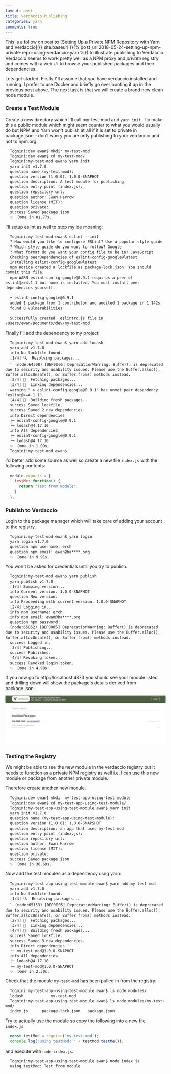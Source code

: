 ```yaml
---
layout: post
title: Verdaccio Publishing
categories: yarn
comments: true
---
```

This is a follow on post to [Setting Up a Private NPM Repository with Yarn and Verdaccio]({{ site.baseurl }}{% post_url 2018-05-24-setting-up-npm-private-repo-using-verdaccio-yarn %}) to illustrate publishing to Verdaccio.  Verdaccio seems to work pretty well as a NPM proxy and *private* registry and comes with a web UI to browse your published packages and their dependencies.

Lets get started.  Firstly I'll assume that you have verdaccio installed and running.  I prefer to use Docker and briefly go over booting it up in the previous post above.  The next task is that we will create a brand new clean node module.

### Create a Test Module
Create a new directory which I'll call my-test-mod and `yarn init`.  Tip make this a public module which might seem counter to what you would usually do but NPM and Yarn won't publish at all if it is set to private in package.json - don't worry you are only publishing to your verdaccio and not to npm.org.

```terminal
  Tognini:dev ewan$ mkdir my-test-mod
  Tognini:dev ewan$ cd my-test-mod/
  Tognini:my-test-mod ewan$ yarn init
  yarn init v1.7.0
  question name (my-test-mod):
  question version (1.0.0): 1.0.0-SNAPHOT
  question description: A test module for publishing
  question entry point (index.js):
  question repository url:
  question author: Ewan Harrow
  question license (MIT):
  question private:
  success Saved package.json
  ✨  Done in 81.77s.
```

I'll setup eslint as well to stop my ide moaning:

```terminal
  Tognini:my-test-mod ewan$ eslint --init
  ? How would you like to configure ESLint? Use a popular style guide
  ? Which style guide do you want to follow? Google
  ? What format do you want your config file to be in? JavaScript
  Checking peerDependencies of eslint-config-google@latest
  Installing eslint-config-google@latest
  npm notice created a lockfile as package-lock.json. You should commit this file.
  npm WARN eslint-config-google@0.9.1 requires a peer of eslint@>=4.1.1 but none is installed. You must install peer dependencies yourself.

  + eslint-config-google@0.9.1
  added 1 package from 1 contributor and audited 1 package in 1.142s
  found 0 vulnerabilities

  Successfully created .eslintrc.js file in /Users/ewan/Documents/dev/my-test-mod
```

Finally I'll add the dependency to my project:
``` terminal
  Tognini:my-test-mod ewan$ yarn add lodash
  yarn add v1.7.0
  info No lockfile found.
  [1/4] 🔍  Resolving packages...
  ⠁ (node:64308) [DEP0005] DeprecationWarning: Buffer() is deprecated due to security and usability issues. Please use the Buffer.alloc(), Buffer.allocUnsafe(), or Buffer.from() methods instead.
  [2/4] 🚚  Fetching packages...
  [3/4] 🔗  Linking dependencies...
  warning " > eslint-config-google@0.9.1" has unmet peer dependency "eslint@>=4.1.1".
  [4/4] 📃  Building fresh packages...
  success Saved lockfile.
  success Saved 2 new dependencies.
  info Direct dependencies
  ├─ eslint-config-google@0.9.1
  └─ lodash@4.17.10
  info All dependencies
  ├─ eslint-config-google@0.9.1
  └─ lodash@4.17.10
  ✨  Done in 1.09s.
  Tognini:my-test-mod ewan$
```


I'd better add some source as well so create a new file `index.js` with the following contents:

``` javascript
  module.exports = {
    testMe: function() {
      return "Test from module";
    }
  };
```

### Publish to Verdaccio
Login to the package manager which will take care of adding your account to the registry.

``` terminal
  Tognini:my-test-mod ewan$ yarn login
  yarn login v1.7.0
  question npm username: erch
  question npm email: ewan@ha****.org
  ✨  Done in 9.91s.
```

You won't be asked for credentials until you try to publish.

``` terminal
  Tognini:my-test-mod ewan$ yarn publish
  yarn publish v1.7.0
  [1/4] Bumping version...
  info Current version: 1.0.0-SNAPHOT
  question New version:
  info Proceeding with current version: 1.0.0-SNAPHOT
  [2/4] Logging in...
  info npm username: erch
  info npm email: ewan@ha****.org
  question npm password:
  (node:65052) [DEP0005] DeprecationWarning: Buffer() is deprecated due to security and usability issues. Please use the Buffer.alloc(), Buffer.allocUnsafe(), or Buffer.from() methods instead.
  success Logged in.
  [3/4] Publishing...
  success Published.
  [4/4] Revoking token...
  success Revoked login token.
  ✨  Done in 4.98s.
```

If you now go to http://localhost:4873 you should see your module listed and drilling down will show the package's details derived from package.json.

<img src="/public/verdaccio-published-module.png" class="img-fluid">

### Testing the Registry
We might be able to see the new module in the verdaccio registry but it needs to function as a private NPM registry as well i.e. I can use this new module or package from another private module.

Therefore create another new module.

``` terminal
  Tognini:dev ewan$ mkdir my-test-app-using-test-module
  Tognini:dev ewan$ cd my-test-app-using-test-module/
  Tognini:my-test-app-using-test-module ewan$ yarn init
  yarn init v1.7.0
  question name (my-test-app-using-test-module):
  question version (1.0.0): 1.0.0-SNAPSHOT
  question description: an app that uses my-test-mod
  question entry point (index.js):
  question repository url:
  question author: Ewan Harrow
  question license (MIT):
  question private:
  success Saved package.json
  ✨  Done in 38.69s.
```

Now add the test modules as a dependency usng yarn:

``` terminal
  Tognini:my-test-app-using-test-module ewan$ yarn add my-test-mod
  yarn add v1.7.0
  info No lockfile found.
  [1/4] 🔍  Resolving packages...
  ⠁ (node:65153) [DEP0005] DeprecationWarning: Buffer() is deprecated due to security and usability issues. Please use the Buffer.alloc(), Buffer.allocUnsafe(), or Buffer.from() methods instead.
  [2/4] 🚚  Fetching packages...
  [3/4] 🔗  Linking dependencies...
  [4/4] 📃  Building fresh packages...
  success Saved lockfile.
  success Saved 3 new dependencies.
  info Direct dependencies
  └─ my-test-mod@1.0.0-SNAPHOT
  info All dependencies
  ├─ lodash@4.17.10
  └─ my-test-mod@1.0.0-SNAPHOT
  ✨  Done in 2.30s.
```

Check that the module `my-test-mod` has been pulled in from the registry:

``` terminal
  Tognini:my-test-app-using-test-module ewan$ ls node_modules/
  lodash			my-test-mod
  Tognini:my-test-app-using-test-module ewan$ ls node_modules/my-test-mod/
  index.js		package-lock.json	package.json
```

Try to actually use the module so copy the following into a new file `index.js`:

``` javascript
  const testMod = require('my-test-mod');
  console.log('using testMod: ' + testMod.testMe());
```

and execute with `node index.js`.

``` terminal
  Tognini:my-test-app-using-test-module ewan$ node index.js
  using testMod: Test from module
```
